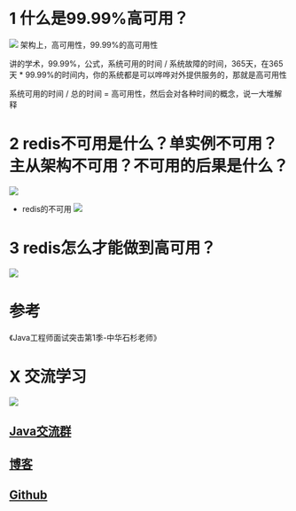 ​
# 1 什么是99.99%高可用？
![](https://uploadfiles.nowcoder.com/files/20190705/5088755_1562298513680_2019070511441966.png)
架构上，高可用性，99.99%的高可用性

讲的学术，99.99%，公式，系统可用的时间 / 系统故障的时间，365天，在365天 * 99.99%的时间内，你的系统都是可以哗哗对外提供服务的，那就是高可用性

系统可用的时间 / 总的时间 = 高可用性，然后会对各种时间的概念，说一大堆解释

# 2 redis不可用是什么？单实例不可用？主从架构不可用？不可用的后果是什么？
![](https://uploadfiles.nowcoder.com/files/20190705/5088755_1562298513592_20190705114519608.png)
- redis的不可用
![](https://uploadfiles.nowcoder.com/files/20190705/5088755_1562298513649_20190705114547103.png)

# 3 redis怎么才能做到高可用？
![](https://uploadfiles.nowcoder.com/files/20190705/5088755_1562298513660_20190705114614428.png)

# 参考
《Java工程师面试突击第1季-中华石杉老师》

# X 交流学习
![](https://img-blog.csdnimg.cn/20190504005601174.jpg)
## [Java交流群](https://jq.qq.com/?_wv=1027&k=5UB4P1T)
## [博客](https://blog.csdn.net/qq_33589510)
## [Github](https://github.com/Wasabi1234)